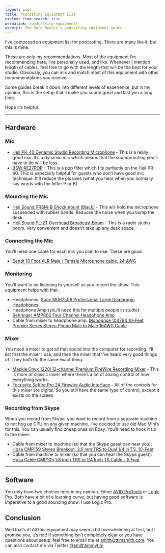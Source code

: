 ```yaml
---
layout: page
title: Podcasting Equipment List
exclude_from_search: true
permalink: /podcasting-equipment/
excerpt: The Bold Report's podcasting equipment guide.
---
```

 
I’ve composed an equipment list for podcasting. There are many like it, but this is mine. 

These are only my recommendations. Most of the equipment I’m recommending here, I’ve personally used, and like. Whenever I mention length of cables, feel free to go with the length that will be the best for your studio. Obviously, you can mix and match most of this equipment with other recommendations you receive.

Some guides break it down into different levels of experience, but in my opinion, this is the setup that’ll make you sound great and last you a long time.

Hope it’s helpful.

---

## Hardware

### Mic
- [Heil PR-40 Dynamic Studio Recording Microphone](http://www.amazon.com/Heil-Dynamic-Studio-Recording-Microphone/dp/B00PQYBRNY/ref=sr_1_1?s=musical-instruments&ie=UTF8&qid=1438100125&sr=1-1) - This is a really good mic. It’s a dynamic mic which means that the soundproofing you’ll have to do will be less.
- [BSW RE27POP](http://www.bswusa.com/Pop-Filters-BSW-RE27POP-P1419.aspx) - This is a pop filter which fits perfectly on the Heil PR-40. This is especially helpful for guests who don’t have good mic technique. It’ll reduce the plosives (what you hear when you normally say words with the letter P or B).

### Mounting the Mic
- [Heil Sound PRSM-B Shockmount (Black)](http://www.amazon.com/Heil-Sound-PRSM-B-Shockmount-Black/dp/B00C8ADTN0/ref=pd_bxgy_267_img_y) - This will hold the microphone suspended with rubber bands. Reduces the noise when you bump the desk.
- [Heil Sound PL-2T Overhead Broadcast Boom](http://www.amazon.com/Heil-Sound-PL-2T-Overhead-Broadcast/dp/B000SZVZ74/ref=pd_bxgy_267_img_z) - This is a radio studio boom. Very convenient and doesn’t take up any desk space.

### Connecting the Mic
You’ll need one cable for each mic you plan to use. These are good.

- [Sendt 10 Foot XLR Male / Female Microphone cable, 24 AWG](http://www.amazon.com/Sendt-Foot-Female-Microphone-cable/dp/B008B2C5PW/ref=sr_1_1?s=musical-instruments&ie=UTF8&qid=1438100661&sr=1-1&keywords=Sendt+10+Foot+XLR+Male+%2F+Female+Microphone+cable%2C+24+AWG)

### Monitoring
You’ll want to be listening to yourself as you record the show. This equipment helps with that.

- Headphones: [Sony MDR7506 Professional Large Diaphragm Headphones](http://www.amazon.com/Sony-MDR7506-Professional-Diaphragm-Headphone/dp/B000AJIF4E/ref=sr_1_1?ie=UTF8&qid=1438101019&sr=8-1&keywords=Sony+MDR7506+Professional+Large+Diaphragm+Headphones)
- Headphone Amp (you’ll need this for multiple people in studio): [Behringer AMP800 Four Channel Headphone Amp](http://www.amazon.com/Behringer-AMP800-Four-Channel-Headphone/dp/B000KU87SM/ref=sr_1_1?ie=UTF8&qid=1438101137&sr=8-1&keywords=Behringer+AMP800+Four+Channel+Headphone+Amp)
- Cable from mixer to headphone amp: [Monoprice 104794 10-Feet Premier Series Stereo Phono Male to Male 16AWG Cable](http://www.amazon.com/Monoprice-104794-10-Feet-Premier-Stereo/dp/B0084PUYJA/ref=sr_1_2?s=electronics&ie=UTF8&qid=1438101259&sr=1-2&keywords=Monoprice+10-Feet+Premier+Series+Stereo+Phono+Male+to+Male+Cable)

### Mixer
You need a mixer to get all that sound into the computer for recording. I’ll list first the mixer I use, and then the mixer that I’ve heard very good things of. They both do the same exact thing.

- [Mackie Onyx 1220i 12-channel Premium FireWire Recording Mixer](http://www.amazon.com/Mackie-Onyx-1220i-FireWire-Production/dp/B002M3TQ3U) - This is more of classic mixer where there’s a lot of analog control of how everything works.
- [Focusrite Saffire Pro 24 Firewire Audio Interface](http://www.amazon.com/Focusrite-Saffire-24-Firewire-Interface/dp/B002E2R81G/ref=sr_1_1?s=musical-instruments&ie=UTF8&qid=1438101851&sr=1-1&keywords=Focusrite+Saffire+Pro+24+Firewire+Audio+Interface) - All of the controls for this mixer are digital. So you still have the same type of control, except it exists on the screen.

### Recording from Skype
When you record from Skype, you want to record from a separate machine to not hog up CPU on any given machine. I’ve decided to use old Mac Mini’s for this. You can usually find cheap ones on Ebay. You’ll need to hook it up to the mixer:

- Cable from mixer to machine (so that the Skype guest can hear you): [Hosa CMP159 Stereo Breakout, 3.5 mm TRS to Dual 1/4 in TS, 10-Feet](http://www.amazon.com/gp/product/B005HGM1D6?psc=1&redirect=true&ref_=oh_aui_detailpage_o08_s00)
- Cable from machine to mixer (so that you can hear the Skype guest): [Hosa Cable CMP105 1/8 Inch TRS to 1/4 Inch TS Cable - 5 Foot](http://www.amazon.com/gp/product/B000068O3F?psc=1&redirect=true&ref_=oh_aui_detailpage_o08_s00)

--- 

## Software
You only have two choices here in my opinion. Either [AVID ProTools](http://www.avid.com/us/products/family/pro-tools/) or [Logic Pro](http://www.apple.com/logic-pro/). Both have a bit of a learning curve, but having good software is imperative to a good sounding show. I use Logic Pro.

## Conclusion
Well that’s it! All this equipment may seem a bit overwhelming at first, but I promise you, it’s not! If something isn’t completely clear or you have questions about setup, feel free to email me at [smith@ttimsmith.com](mailto:smith@ttimsmith.com). You can also contact me via Twitter [@smithtimmytim](https://twitter.com/smithtimmytim).

